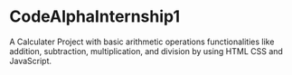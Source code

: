 # CodeAlphaInternship1
A Calculater Project with basic arithmetic operations functionalities like addition, subtraction, multiplication, and division by using HTML CSS and JavaScript.
